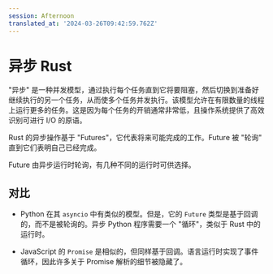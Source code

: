 ```yaml
---
session: Afternoon
translated_at: '2024-03-26T09:42:59.762Z'
---
```


# 异步 Rust

"异步" 是一种并发模型，通过执行每个任务直到它将要阻塞，然后切换到准备好继续执行的另一个任务，从而使多个任务并发执行。该模型允许在有限数量的线程上运行更多的任务。这是因为每个任务的开销通常非常低，且操作系统提供了高效识别可进行 I/O 的原语。

Rust 的异步操作基于 "Futures"，它代表将来可能完成的工作。Future 被 "轮询" 直到它们表明自己已经完成。

Future 由异步运行时轮询，有几种不同的运行时可供选择。

## 对比

- Python 在其 `asyncio` 中有类似的模型。但是，它的 `Future` 类型是基于回调的，而不是被轮询的。异步 Python 程序需要一个 "循环"，类似于 Rust 中的运行时。

- JavaScript 的 `Promise` 是相似的，但同样基于回调。语言运行时实现了事件循环，因此许多关于 Promise 解析的细节被隐藏了。
